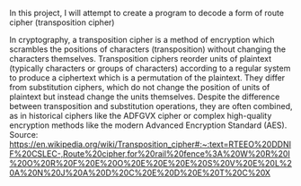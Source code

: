 In this project, I will attempt to create a program to
decode a form of route cipher (transposition cipher)

In cryptography, a transposition cipher is a method of encryption which scrambles the positions of characters (transposition) without changing the characters themselves. Transposition ciphers reorder units of plaintext (typically characters or groups of characters) according to a regular system to produce a ciphertext which is a permutation of the plaintext. They differ from substitution ciphers, which do not change the position of units of plaintext but instead change the units themselves. Despite the difference between transposition and substitution operations, they are often combined, as in historical ciphers like the ADFGVX cipher or complex high-quality encryption methods like the modern Advanced Encryption Standard (AES).
Source: https://en.wikipedia.org/wiki/Transposition_cipher#:~:text=RTEEO%20DDNIF%20CSLEC-,Route%20cipher,for%20rail%20fence%3A%20W%20R%20I%20O%20R%20F%20E%20O%20E%20E%20E%20S%20V%20E%20L%20A%20N%20J%20A%20D%20C%20E%20D%20E%20T%20C%20X
